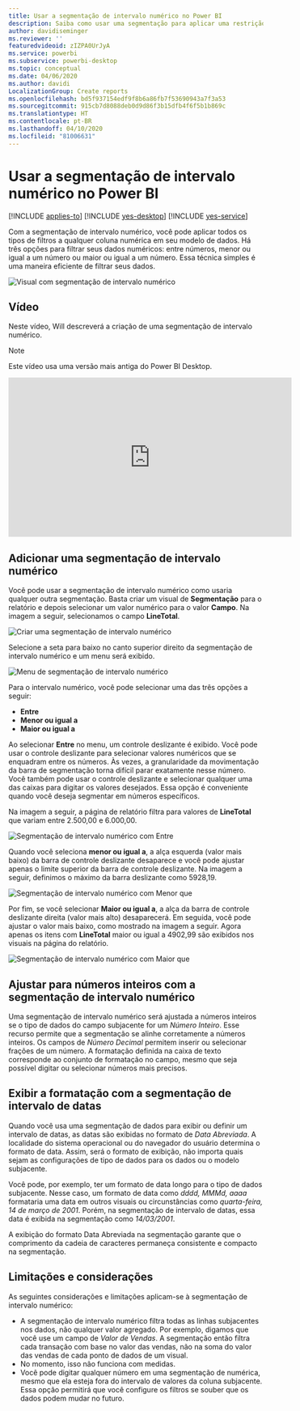 ```yaml
---
title: Usar a segmentação de intervalo numérico no Power BI
description: Saiba como usar uma segmentação para aplicar uma restrição a intervalos numéricos no Power BI.
author: davidiseminger
ms.reviewer: ''
featuredvideoid: zIZPA0UrJyA
ms.service: powerbi
ms.subservice: powerbi-desktop
ms.topic: conceptual
ms.date: 04/06/2020
ms.author: davidi
LocalizationGroup: Create reports
ms.openlocfilehash: bd5f937154edf9f8b6a86fb7f53690943a7f3a53
ms.sourcegitcommit: 915cb7d8088deb0d9d86f3b15dfb4f6f5b1b869c
ms.translationtype: HT
ms.contentlocale: pt-BR
ms.lasthandoff: 04/10/2020
ms.locfileid: "81006631"
---
```

# <a name="use-the-numeric-range-slicer-in-power-bi"></a>Usar a segmentação de intervalo numérico no Power BI

[!INCLUDE [applies-to](includes/applies-to.md)] [!INCLUDE [yes-desktop](includes/yes-desktop.md)] [!INCLUDE [yes-service](includes/yes-service.md)]

Com a segmentação de intervalo numérico, você pode aplicar todos os tipos de filtros a qualquer coluna numérica em seu modelo de dados. Há três opções para filtrar seus dados numéricos: entre números, menor ou igual a um número ou maior ou igual a um número. Essa técnica simples é uma maneira eficiente de filtrar seus dados.

![Visual com segmentação de intervalo numérico](media/desktop-slicer-numeric-range/desktop-slicer-numeric-range-0.png)

## <a name="video"></a>Vídeo

Neste vídeo, Will descreverá a criação de uma segmentação de intervalo numérico.

> [!NOTE]
> Este vídeo usa uma versão mais antiga do Power BI Desktop.

<iframe width="560" height="315" src="https://www.youtube.com/embed/zIZPA0UrJyA" frameborder="0" allowfullscreen></iframe> 


## <a name="add-a-numeric-range-slicer"></a>Adicionar uma segmentação de intervalo numérico

Você pode usar a segmentação de intervalo numérico como usaria qualquer outra segmentação. Basta criar um visual de **Segmentação** para o relatório e depois selecionar um valor numérico para o valor **Campo**. Na imagem a seguir, selecionamos o campo **LineTotal**.

![Criar uma segmentação de intervalo numérico](media/desktop-slicer-numeric-range/desktop-slicer-numeric-range-1-create.png)

Selecione a seta para baixo no canto superior direito da segmentação de intervalo numérico e um menu será exibido.

![Menu de segmentação de intervalo numérico](media/desktop-slicer-numeric-range/desktop-slicer-numeric-range-2-between.png)

Para o intervalo numérico, você pode selecionar uma das três opções a seguir:

* **Entre**
* **Menor ou igual a**
* **Maior ou igual a**

Ao selecionar **Entre** no menu, um controle deslizante é exibido. Você pode usar o controle deslizante para selecionar valores numéricos que se enquadram entre os números. Às vezes, a granularidade da movimentação da barra de segmentação torna difícil parar exatamente nesse número. Você também pode usar o controle deslizante e selecionar qualquer uma das caixas para digitar os valores desejados. Essa opção é conveniente quando você deseja segmentar em números específicos.

Na imagem a seguir, a página de relatório filtra para valores de **LineTotal** que variam entre 2.500,00 e 6.000,00.

![Segmentação de intervalo numérico com Entre](media/desktop-slicer-numeric-range/desktop-slicer-numeric-range-3-between-range.png)

Quando você seleciona **menor ou igual a**, a alça esquerda (valor mais baixo) da barra de controle deslizante desaparece e você pode ajustar apenas o limite superior da barra de controle deslizante. Na imagem a seguir, definimos o máximo da barra deslizante como 5928,19.

![Segmentação de intervalo numérico com Menor que](media/desktop-slicer-numeric-range/desktop-slicer-numeric-range-4-less-than.png)

Por fim, se você selecionar **Maior ou igual a**, a alça da barra de controle deslizante direita (valor mais alto) desaparecerá. Em seguida, você pode ajustar o valor mais baixo, como mostrado na imagem a seguir. Agora apenas os itens com **LineTotal** maior ou igual a 4902,99 são exibidos nos visuais na página do relatório.

![Segmentação de intervalo numérico com Maior que](media/desktop-slicer-numeric-range/desktop-slicer-numeric-range-5-greater-than.png)

## <a name="snap-to-whole-numbers-with-the-numeric-range-slicer"></a>Ajustar para números inteiros com a segmentação de intervalo numérico

Uma segmentação de intervalo numérico será ajustada a números inteiros se o tipo de dados do campo subjacente for um *Número Inteiro*. Esse recurso permite que a segmentação se alinhe corretamente a números inteiros. Os campos de *Número Decimal* permitem inserir ou selecionar frações de um número. A formatação definida na caixa de texto corresponde ao conjunto de formatação no campo, mesmo que seja possível digitar ou selecionar números mais precisos.

## <a name="display-formatting-with-the-date-range-slicer"></a>Exibir a formatação com a segmentação de intervalo de datas

Quando você usa uma segmentação de dados para exibir ou definir um intervalo de datas, as datas são exibidas no formato de *Data Abreviada*. A localidade do sistema operacional ou do navegador do usuário determina o formato de data. Assim, será o formato de exibição, não importa quais sejam as configurações de tipo de dados para os dados ou o modelo subjacente.

Você pode, por exemplo, ter um formato de data longo para o tipo de dados subjacente. Nesse caso, um formato de data como *dddd, MMMd, aaaa* formataria uma data em outros visuais ou circunstâncias como *quarta-feira, 14 de março de 2001*. Porém, na segmentação de intervalo de datas, essa data é exibida na segmentação como *14/03/2001*.

A exibição do formato Data Abreviada na segmentação garante que o comprimento da cadeia de caracteres permaneça consistente e compacto na segmentação.

## <a name="limitations-and-considerations"></a>Limitações e considerações

As seguintes considerações e limitações aplicam-se à segmentação de intervalo numérico:

* A segmentação de intervalo numérico filtra todas as linhas subjacentes nos dados, não qualquer valor agregado. Por exemplo, digamos que você use um campo de *Valor de Vendas*. A segmentação então filtra cada transação com base no valor das vendas, não na soma do valor das vendas de cada ponto de dados de um visual.
* No momento, isso não funciona com medidas.
* Você pode digitar qualquer número em uma segmentação de numérica, mesmo que ela esteja fora do intervalo de valores da coluna subjacente. Essa opção permitirá que você configure os filtros se souber que os dados podem mudar no futuro.

